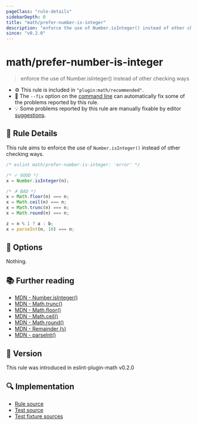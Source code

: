 ```yaml
---
pageClass: "rule-details"
sidebarDepth: 0
title: "math/prefer-number-is-integer"
description: "enforce the use of Number.isInteger() instead of other checking ways"
since: "v0.2.0"
---
```


# math/prefer-number-is-integer

> enforce the use of Number.isInteger() instead of other checking ways

- :gear: This rule is included in `"plugin:math/recommended"`.
- :wrench: The `--fix` option on the [command line](https://eslint.org/docs/user-guide/command-line-interface#fixing-problems) can automatically fix some of the problems reported by this rule.
- :bulb: Some problems reported by this rule are manually fixable by editor [suggestions](https://eslint.org/docs/developer-guide/working-with-rules#providing-suggestions).

## :book: Rule Details

This rule aims to enforce the use of `Number.isInteger()` instead of other checking ways.

<eslint-code-block fix>

<!-- eslint-skip -->

```js
/* eslint math/prefer-number-is-integer: 'error' */

/* ✓ GOOD */
x = Number.isInteger(n);

/* ✗ BAD */
x = Math.floor(n) === n;
x = Math.ceil(n) === n;
x = Math.trunc(n) === n;
x = Math.round(n) === n;

z = n % 1 ? a : b;
x = parseInt(n, 10) === n;
```

</eslint-code-block>

## :wrench: Options

Nothing.

## :books: Further reading

- [MDN - Number.isInteger()](https://developer.mozilla.org/en-US/docs/Web/JavaScript/Reference/Global_Objects/Number/isInteger)
- [MDN - Math.trunc()](https://developer.mozilla.org/en-US/docs/Web/JavaScript/Reference/Global_Objects/Math/trunc)
- [MDN - Math.floor()](https://developer.mozilla.org/en-US/docs/Web/JavaScript/Reference/Global_Objects/Math/floor)
- [MDN - Math.ceil()](https://developer.mozilla.org/en-US/docs/Web/JavaScript/Reference/Global_Objects/Math/ceil)
- [MDN - Math.round()](https://developer.mozilla.org/en-US/docs/Web/JavaScript/Reference/Global_Objects/Math/round)
- [MDN - Remainder (`%`)](https://developer.mozilla.org/en-US/docs/Web/JavaScript/Reference/Operators/Remainder)
- [MDN - parseInt()](https://developer.mozilla.org/en-US/docs/Web/JavaScript/Reference/Global_Objects/parseInt)

## :rocket: Version

This rule was introduced in eslint-plugin-math v0.2.0

## :mag: Implementation

- [Rule source](https://github.com/ota-meshi/eslint-plugin-math/blob/main/src/rules/prefer-number-is-integer.ts)
- [Test source](https://github.com/ota-meshi/eslint-plugin-math/blob/main/tests/src/rules/prefer-number-is-integer.ts)
- [Test fixture sources](https://github.com/ota-meshi/eslint-plugin-math/tree/main/tests/fixtures/rules/prefer-number-is-integer)
